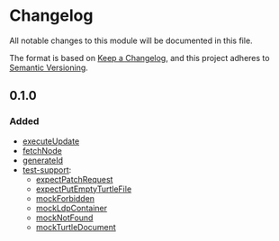 # Changelog

All notable changes to this module will be documented in this file.

The format is based on [Keep a Changelog](https://keepachangelog.com/en/1.0.0/), and this project adheres to [Semantic Versioning](https://semver.org/spec/v2.0.0.html).


## 0.1.0

### Added

- [executeUpdate](https://solid-contrib.github.io/data-modules/rdflib-utils/functions/executeUpdate.html)
- [fetchNode](https://solid-contrib.github.io/data-modules/rdflib-utils/functions/fetchNode.html)
- [generateId](https://solid-contrib.github.io/data-modules/rdflib-utils/functions/generateId.html)
- [test-support](https://solid-contrib.github.io/data-modules/rdflib-utils/modules/test_support.html):
  - [expectPatchRequest](https://solid-contrib.github.io/data-modules/rdflib-utils/functions/test_support.expectPatchRequest.html)
  - [expectPutEmptyTurtleFile](https://solid-contrib.github.io/data-modules/rdflib-utils/functions/test_support.expectPutEmptyTurtleFile.html)
  - [mockForbidden](https://solid-contrib.github.io/data-modules/rdflib-utils/functions/test_support.mockForbidden.html)
  - [mockLdpContainer](https://solid-contrib.github.io/data-modules/rdflib-utils/functions/test_support.mockLdpContainer.html)
  - [mockNotFound](https://solid-contrib.github.io/data-modules/rdflib-utils/functions/test_support.mockNotFound.html)
  - [mockTurtleDocument](https://solid-contrib.github.io/data-modules/rdflib-utils/functions/test_support.mockTurtleDocument.html)